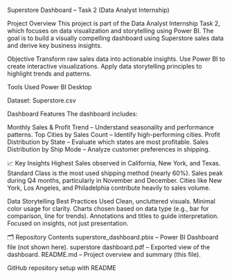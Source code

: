  Superstore Dashboard – Task 2 (Data Analyst Internship)


Project Overview
This project is part of the Data Analyst Internship Task 2, which focuses on data visualization and storytelling using Power BI. The goal is to build a visually compelling dashboard using Superstore sales data and derive key business insights.


Objective
Transform raw sales data into actionable insights.
Use Power BI to create interactive visualizations.
Apply data storytelling principles to highlight trends and patterns.


Tools Used
Power BI Desktop

Dataset: Superstore.csv

Dashboard Features
The dashboard includes:

Monthly Sales & Profit Trend – Understand seasonality and performance patterns.
Top Cities by Sales Count – Identify high-performing cities.
Profit Distribution by State – Evaluate which states are most profitable.
Sales Distribution by Ship Mode – Analyze customer preferences in shipping.

📈 Key Insights
Highest Sales observed in California, New York, and Texas.
Standard Class is the most used shipping method (nearly 60%).
Sales peak during Q4 months, particularly in November and December.
Cities like New York, Los Angeles, and Philadelphia contribute heavily to sales volume.

Data Storytelling Best Practices Used
Clean, uncluttered visuals.
Minimal color usage for clarity.
Charts chosen based on data type (e.g., bar for comparison, line for trends).
Annotations and titles to guide interpretation.
Focused on insights, not just presentation.

🗂 Repository Contents
superstore_dashboard.pbix – Power BI Dashboard file (not shown here).
superstore dashboard.pdf – Exported view of the dashboard.
README.md – Project overview and summary (this file).


 GitHub repository setup with README

